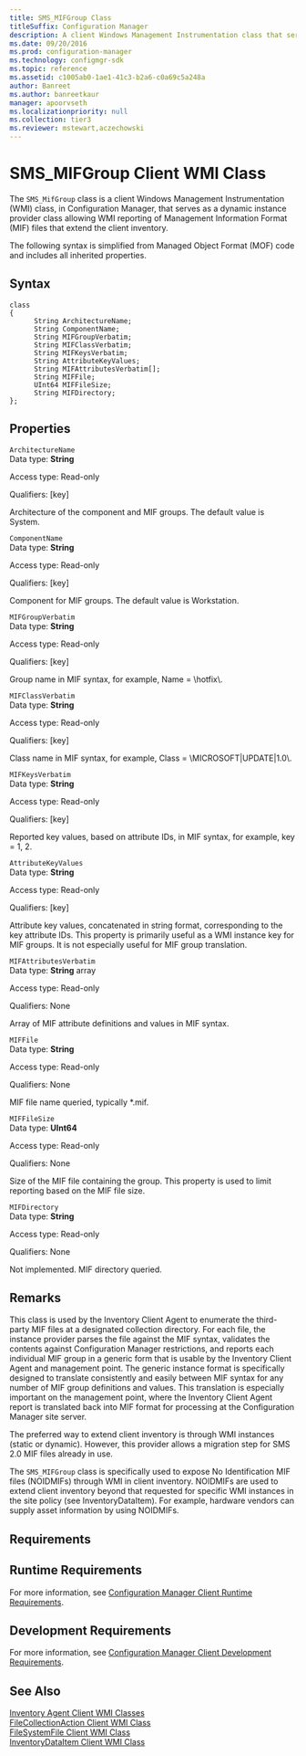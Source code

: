 ```yaml
---
title: SMS_MIFGroup Class
titleSuffix: Configuration Manager
description: A client Windows Management Instrumentation class that serves as a dynamic instance provider class allowing WMI reporting of Management Information Format files that extend the client inventory.
ms.date: 09/20/2016
ms.prod: configuration-manager
ms.technology: configmgr-sdk
ms.topic: reference
ms.assetid: c1005ab0-1ae1-41c3-b2a6-c0a69c5a248a
author: Banreet
ms.author: banreetkaur
manager: apoorvseth
ms.localizationpriority: null
ms.collection: tier3
ms.reviewer: mstewart,aczechowski
---
```

# SMS_MIFGroup Client WMI Class
The `SMS_MifGroup` class is a client Windows Management Instrumentation (WMI) class, in Configuration Manager, that serves as a dynamic instance provider class allowing WMI reporting of Management Information Format (MIF) files that extend the client inventory.  

 The following syntax is simplified from Managed Object Format (MOF) code and includes all inherited properties.  

## Syntax  

```  
class   
{  
      String ArchitectureName;  
      String ComponentName;  
      String MIFGroupVerbatim;  
      String MIFClassVerbatim;  
      String MIFKeysVerbatim;  
      String AttributeKeyValues;  
      String MIFAttributesVerbatim[];  
      String MIFFile;  
      UInt64 MIFFileSize;  
      String MIFDirectory;  
};  
```  

## Properties  
 `ArchitectureName`  
 Data type: **String**  

 Access type: Read-only  

 Qualifiers: [key]  

 Architecture of the component and MIF groups. The default value is System.  

 `ComponentName`  
 Data type: **String**  

 Access type: Read-only  

 Qualifiers: [key]  

 Component for MIF groups. The default value is Workstation.  

 `MIFGroupVerbatim`  
 Data type: **String**  

 Access type: Read-only  

 Qualifiers: [key]  

 Group name in MIF syntax, for example, Name = \hotfix\\.  

 `MIFClassVerbatim`  
 Data type: **String**  

 Access type: Read-only  

 Qualifiers: [key]  

 Class name in MIF syntax, for example, Class = \MICROSOFT&#124;UPDATE&#124;1.0\\.  

 `MIFKeysVerbatim`  
 Data type: **String**  

 Access type: Read-only  

 Qualifiers: [key]  

 Reported key values, based on attribute IDs, in MIF syntax, for example, key = 1, 2.  

 `AttributeKeyValues`  
 Data type: **String**  

 Access type: Read-only  

 Qualifiers: [key]  

 Attribute key values, concatenated in string format, corresponding to the key attribute IDs. This property is primarily useful as a WMI instance key for MIF groups. It is not especially useful for MIF group translation.  

 `MIFAttributesVerbatim`  
 Data type: **String** array  

 Access type: Read-only  

 Qualifiers: None  

 Array of MIF attribute definitions and values in MIF syntax.  

 `MIFFile`  
 Data type: **String**  

 Access type: Read-only  

 Qualifiers: None  

 MIF file name queried, typically *.mif.  

 `MIFFileSize`  
 Data type: **UInt64**  

 Access type: Read-only  

 Qualifiers: None  

 Size of the MIF file containing the group. This property is used to limit reporting based on the MIF file size.  

 `MIFDirectory`  
 Data type: **String**  

 Access type: Read-only  

 Qualifiers: None  

 Not implemented. MIF directory queried.  

## Remarks  
 This class is used by the Inventory Client Agent to enumerate the third-party MIF files at a designated collection directory. For each file, the instance provider parses the file against the MIF syntax, validates the contents against Configuration Manager restrictions, and reports each individual MIF group in a generic form that is usable by the Inventory Client Agent and management point. The generic instance format is specifically designed to translate consistently and easily between MIF syntax for any number of MIF group definitions and values. This translation is especially important on the management point, where the Inventory Client Agent report is translated back into MIF format for processing at the Configuration Manager site server.  

 The preferred way to extend client inventory is through WMI instances (static or dynamic). However, this provider allows a migration step for SMS 2.0 MIF files already in use.  

 The `SMS_MIFGroup` class is specifically used to expose No Identification MIF files (NOIDMIFs) through WMI in client inventory. NOIDMIFs are used to extend client inventory beyond that requested for specific WMI instances in the site policy (see InventoryDataItem). For example, hardware vendors can supply asset information by using NOIDMIFs.  

## Requirements  

## Runtime Requirements  
 For more information, see [Configuration Manager Client Runtime Requirements](../../../../../develop/core/reqs/client-runtime-requirements.md).  

## Development Requirements  
 For more information, see [Configuration Manager Client Development Requirements](../../../../../develop/core/reqs/client-development-requirements.md).  

## See Also  
 [Inventory Agent Client WMI Classes](../../../../../develop/reference/core/clients/client-classes/inventory-agent-client-wmi-classes.md)   
 [FileCollectionAction Client WMI Class](../../../../../develop/reference/core/clients/client-classes/filecollectionaction-client-wmi-class.md)   
 [FileSystemFile Client WMI Class](../../../../../develop/reference/core/clients/client-classes/filesystemfile-client-wmi-class.md)   
 [InventoryDataItem Client WMI Class](../../../../../develop/reference/core/clients/client-classes/inventorydataitem-client-wmi-class.md)

